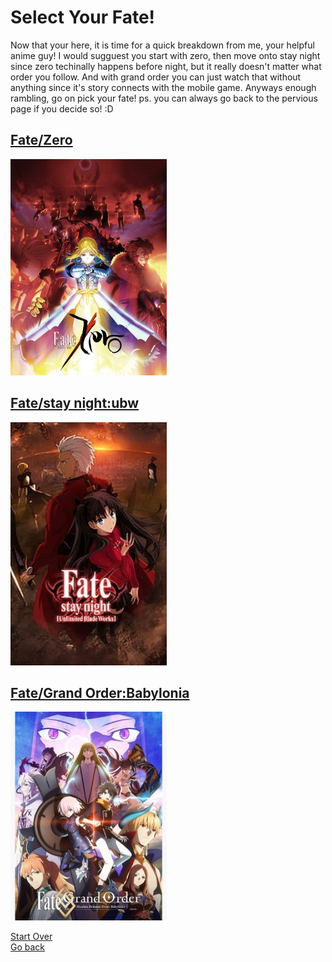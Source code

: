 # Select Your Fate!
Now that your here, it is time for a quick breakdown from me, your helpful anime guy! I would sugguest you start with zero, then move onto stay night since zero techinally happens before night, but it really doesn't matter what order you follow. And with grand order you can just watch that without anything since it's story connects with the mobile game. Anyways enough rambling, go on pick your fate! ps. you can always go back to the pervious page if you decide so! :D
## [Fate/Zero](fate-zero.md)
<img src="fate-zero.jpg">

## [Fate/stay night:ubw](fate-stay-night.md)
<img src="fate-stay-night.jpg">

## [Fate/Grand Order:Babylonia](fate-grand-order.md)
<img src="fate-grand-order.jpg">

[Start Over](../../README.md) <br>
[Go back](../fantasy.md)

